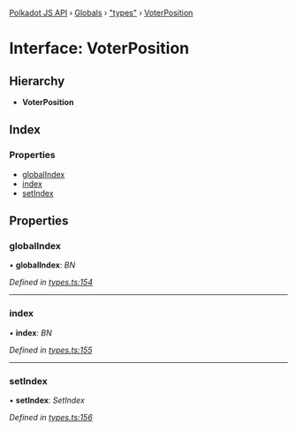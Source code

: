 [Polkadot JS API](../README.md) › [Globals](../globals.md) › ["types"](../modules/_types_.md) › [VoterPosition](_types_.voterposition.md)

# Interface: VoterPosition

## Hierarchy

* **VoterPosition**

## Index

### Properties

* [globalIndex](_types_.voterposition.md#globalindex)
* [index](_types_.voterposition.md#index)
* [setIndex](_types_.voterposition.md#setindex)

## Properties

###  globalIndex

• **globalIndex**: *BN*

*Defined in [types.ts:154](https://github.com/polkadot-js/api/blob/5671af8db7/packages/api-derive/src/types.ts#L154)*

___

###  index

• **index**: *BN*

*Defined in [types.ts:155](https://github.com/polkadot-js/api/blob/5671af8db7/packages/api-derive/src/types.ts#L155)*

___

###  setIndex

• **setIndex**: *SetIndex*

*Defined in [types.ts:156](https://github.com/polkadot-js/api/blob/5671af8db7/packages/api-derive/src/types.ts#L156)*
